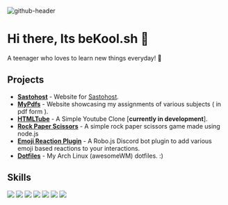 ![github-header](https://github.com/beKoool/bekoool/assets/76424367/9dfa1a44-2300-4676-a480-17e2a4bb1b21)

# Hi there, Its beKool.sh 👋

A teenager who loves to learn new things everyday! 🚀

## Projects

+ **[Sastohost](https://bekoool.github.io/sastohost/)** - Website for [Sastohost](https://sastohost.net).
+ **[MyPdfs](https://mypdfs.netlify.app)** - Website showcasing my assignments of various subjects ( in pdf form ).
+ **[HTMLTube](https://htmltube.netlify.app/)** - A Simple Youtube Clone [**currently in development**].
+ **[Rock Paper Scissors](https://github.com/beKoool/Rock-Paper-Scissors)** - A simple rock paper scissors game made using node.js
+ **[Emoji Reaction Plugin](https://www.npmjs.com/package/emoji-reaction-plugin)** - A Robo.js Discord bot plugin to add various emoji based reactions to your interactions.
+ **[Dotfiles](https://github.com/beKoool/dotfiles)** - My Arch Linux (awesomeWM) dotfiles. :)

## Skills

<img src = "https://img.shields.io/badge/-UNITY-000000?logo=unity&logoColor=fff"> <img src = "https://img.shields.io/badge/-FIGMA-red?logo=figma&logoColor=white&black"> <img src = "https://img.shields.io/badge/-JAVASCRIPT-grey?logo=javascript">  <img src = "https://img.shields.io/badge/-HTML-e34f26?logo=html5&logoColor=fff">  <img src = "https://img.shields.io/badge/-CSS-264de4?logo=css3&logoColor=fff"> <img src = "https://img.shields.io/badge/-BLENDER-F5792A?logo=blender&logoColor=fff">  ![](https://dcbadge.vercel.app/api/shield/778832929186906123?style=flat)

<!-- <img src = "https://img.shields.io/badge/-UNITY-000000?logo=unity&logoColor=fff&style=for-the-badge"> <img src = "https://img.shields.io/badge/-figma-red?logo=figma&logoColor=white&black&style=for-the-badge"> <img src = "https://img.shields.io/badge/-JAVASCRIPT-yellow?style=for-the-badge"> <img src = "https://img.shields.io/badge/-BLENDER-F5792A?logo=blender&logoColor=fff&style=for-the-badge">  <img src = "https://img.shields.io/badge/-HTML-e34f26?logo=html5&logoColor=fff&style=for-the-badge"> ![](https://dcbadge.vercel.app/api/shield/778832929186906123?style=for-the-badge) -->


<!-- ![Github Stats](https://github-readme-stats.vercel.app/api?username=beKoool&hide_border=true&show_icons=true&theme=onedark) -->
<!-- [![GitHub Streak](http://github-readme-streak-stats.herokuapp.com?user=TheCoolGDev&theme=onedark&hide_border=true&date_format=M%20j%5B%2C%20Y%5D)](https://git.io/streak-stats) -->

<!-- [![GitHub Streak](https://streak-stats.demolab.com?user=bekoool&theme=github-dark-blue&hide_border=true&date_format=j%20M%5B%20Y%5D)](https://git.io/streak-stats) -->
 
<!-- 
[![@thecooldev's Holopin board](https://holopin.io/api/user/board?user=thecooldev)](https://holopin.io/@thecooldev)
 -->





